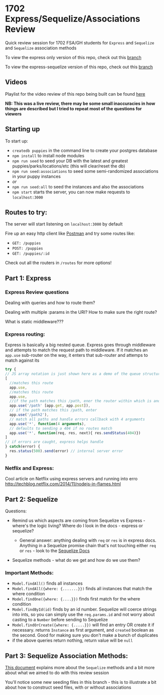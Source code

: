 # 1702 Express/Sequelize/Associations Review
Quick review session for 1702 FSA/GH students for `Express` and `Sequelize` and `Sequelize` association methods

To view the express only version of this repo, check out this [branch](https://github.com/ianmunrobot/1702-express-review/tree/express-review-ending-point)

To view the express-sequelize version of this repo, check out this [branch](https://github.com/ianmunrobot/1702-express-review/tree/sequelize-review-ending-point)

## Videos
Playlist for the video review of this repo being built can be found [here](https://www.youtube.com/playlist?list=PLkkKgQIx1wZYNoeJXVMAiUJn7BlYYKQwI)

**NB: This was a live review, there may be some small inaccuracies in how things are described but I tried to repeat most of the questions for viewers**

## Starting up
To start up:
* `createdb puppies` in the command line to create your postgres database
* `npm install` to install node modules
* `npm run seed` to seed your DB with the latest and greatest puppies/parks/locations/etc (this will clear/reset the db)
* `npm run seed:associations` to seed some semi-randomized associations in your puppy instances
* *or*
* `npm run seed:all` to seed the instances and also the associations
* `npm start` starts the server, you can now make requests to `localhost:3000`

## Routes to try:
The server will start listening on `localhost:3000` by default

Fire up an easy http client like <a href="https://www.getpostman.com/">Postman</a> and try some routes like:
* `GET: /puppies`
* `POST: /puppies`
* `GET: /puppies/:id`

Check out all the routers in `/routes` for more options!

## Part 1: Express

### Express Review questions

Dealing with queries and how to route them?

Dealing with multiple :params in the URI? How to make sure the right route?

What is static middleware???

### Express routing:
Express is basically a big nested queue. Express goes through middleware and attempts to match the request path to middleware. If it matches an `app.use` sub-router on the way, it enters that sub-router and attemps to match against its
```js
try {
// JS array notation is just shown here as a demo of the queue structure - express iterates through this and tries to match
[
  //matches this route
  app.use,
  //matches this route
  app.use,
  //if the path matches this /path, ener the router within which is another queue
  app.use('/path' [app.get, app.post]),
  // if the path matches this /path, enter
  app.use('/path2'),
  // match all paths and handle errors callback with 4 arguments
  app.use('*', function(4 arguments),
  // defaults to sending a 404 if no routes match
  app.use('*', function(req, res, next){ res.sendStatus(404)})
]
// if errors are caught, express helps handle
} catch(error) {
  res.status(500).send(error) // internal server error
}
```

### Netflix and Express:
Cool article on Netflix using express servers and running into erro
http://techblog.netflix.com/2014/11/nodejs-in-flames.html

## Part 2: Sequelize


Questions:

* Remind us which aspects are coming from Sequelize vs Express - where's the logic living?
Where do I look in the docs - express or sequelize?

  * General answer: anything dealing with `req` or `res` is in express docs. Anything in a Sequelize promise chain that's not touching either `req` or `res` - look to the <a href="http://docs.sequelizejs.com/en/v3/">Sequelize Docs</a>

* Sequelize methods - what do we get and how do we use them?

### Important Methods:

* `Model.findAll()` finds all instances
* `Model.findAll({where: {.......}})` finds all instances that match the where condition
* `Model.findOne({where: {....}})` finds first match for the where condition
* `Model.findById(id)` finds by an id number. Sequelize will coerce strings into ints, so you can simply use the `req.params.id` and not worry about casting to a `Number` before sending to Sequelize
* `Model.findOrCreate({where: {.....}})` will find an entry OR create it if necessary. returns `Instance` as first argument, and `created` boolean as the second. Good for making sure you don't make a bunch of duplicates
* if the above queries return nothing, return value will be `null`

## Part 3: Sequelize Association Methods:

[This document](Sequelize-Associations.md) explains more about the `Sequelize` methods and a bit more about what we aimed to do with this review session

You'll notice some new seeding files in this branch - this is to illustrate a bit about how to construct seed files, with or without associations
